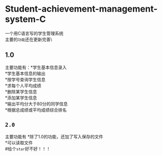 # Student-achievement-management-system-C
一个用C语言写的学生管理系统\
主要的`功能`还在更新完善\
## 1.0
主要功能有：*学生基本信息录入\
*学生基本信息的输出\
*按学号查询学生信息\
*求每个人平均成绩\
*删除某学生信息\
*添加某学生信息\
*输出平均分大于80分的同学信息\
*根据总成绩或平均成绩综合排名
## `2.0`
主要功能有
*除了1.0的功能，还加了写入保存的文件\
*可以读取文件\
#给个`star`好不好！！！
